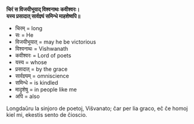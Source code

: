 **चिरं स विजयीभूयाद् विश्वनाथः कवीश्वरः।**  
**यस्य प्रसादात् सार्वज्ञ्यं समिन्धे माहशेष्वपि॥**

*   चिरम् = long
*   सः = He
*   विजयीभूयात् = may he be victorious
*   विश्वनाथः = Vishwanath
*   कवीश्वरः = Lord of poets
*   यस्य = whose
*   प्रसादात् = by the grace
*   सार्वज्ञ्यम् = omniscience
*   समिन्धे = is kindled
*   मादृशेषु = in people like me
*   अपि = also

Longdaŭru la sinjoro de poetoj, Viŝvanato; ĉar per lia graco, eĉ ĉe homoj kiel mi, ekestis sento de ĉioscio.